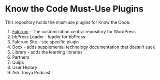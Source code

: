 # Know the Code Must-Use Plugins

This repository holds the must-use plugins for Know the Code:

1. [Fulcrum](https://github.com/hellofromtonya/Fulcrum) - The customization central repository for WordPress
2. bbPress Loader - loader for bbPress
3. Fulcrum Site - site specific plugin
4. Docx - adds supplemental technology documentation that doesn't suck
5. Library - adds the learning libraries
6. Partners
7. Quips
8. User History
9. Ask Tonya Podcast
